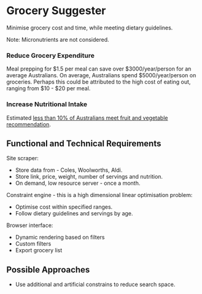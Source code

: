 # Grocery Suggester
Minimise grocery cost and time, while meeting dietary guidelines.

Note: Micronutrients are not considered.

### Reduce Grocery Expenditure
Meal prepping for $1.5 per meal can save over $3000/year/person for an average Australians.
On average, Australians spend $5000/year/person on groceries.
Perhaps this could be attributed to the high cost of eating out, ranging from $10 - $20 per meal.

### Increase Nutritional Intake
Estimated [less than 10% of Australians meet fruit and vegetable recommendation](https://www.abs.gov.au/statistics/health/health-conditions-and-risks/dietary-behaviour/2020-21). 



## Functional and Technical Requirements
Site scraper:
  * Store data from - Coles, Woolworths, Aldi.
  * Store link, price, weight, number of servings and nutrition.
  * On demand, low resource server - once a month.

Constraint engine - this is a high dimensional linear optimisation problem:
  * Optimise cost within specified ranges.
  * Follow dietary guidelines and servings by age.

Browser interface:
  * Dynamic rendering based on filters
  * Custom filters
  * Export grocery list



## Possible Approaches
* Use additional and artificial constrains to reduce search space.
